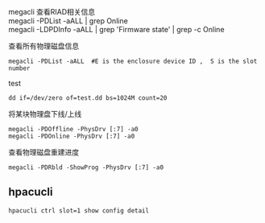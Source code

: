 megacli 查看RIAD相关信息  
megacli -PDList -aALL | grep Online  
megacli -LDPDInfo -aALL | grep 'Firmware state' | grep -c Online  

查看所有物理磁盘信息

    megacli -PDList -aALL  #E is the enclosure device ID ,  S is the slot number   

test 

    dd if=/dev/zero of=test.dd bs=1024M count=20

将某块物理盘下线/上线

    megacli -PDOffline -PhysDrv [:7] -a0
    megacli -PDOnline -PhysDrv [:7] -a0

查看物理磁盘重建进度

    megacli -PDRbld -ShowProg -PhysDrv [:7] -a0  

## hpacucli

    hpacucli ctrl slot=1 show config detail
